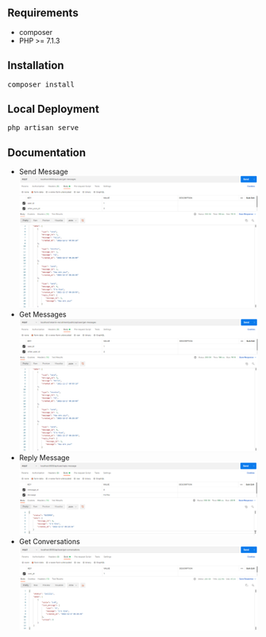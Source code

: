 <h2>Requirements</h2>
<ul>
    <li>composer</li>
    <li>PHP >= 7.1.3</li>
</ul>

<h2>Installation</h2>
<pre>composer install</pre>

<h2>Local Deployment</h2>
<pre>php artisan serve</pre>

<h2>Documentation</h2>
<ul>
    <li>
        Send Message <br/>
        <img src="https://github.com/kirandz/rakamin-recruitment/blob/master/public/images/documentation/send-message.png" alt="send message">
    </li>
    <li>
        Get Messages <br/>
        <img src="https://github.com/kirandz/rakamin-recruitment/blob/master/public/images/documentation/get-messages.png" alt="send message">
    </li>
    <li>
        Reply Message <br/>
        <img src="https://github.com/kirandz/rakamin-recruitment/blob/master/public/images/documentation/reply-message.png" alt="send message">
    </li>
    <li>
        Get Conversations <br/>
        <img src="https://github.com/kirandz/rakamin-recruitment/blob/master/public/images/documentation/get-conversations.png" alt="send message">
    </li>
</ul>
